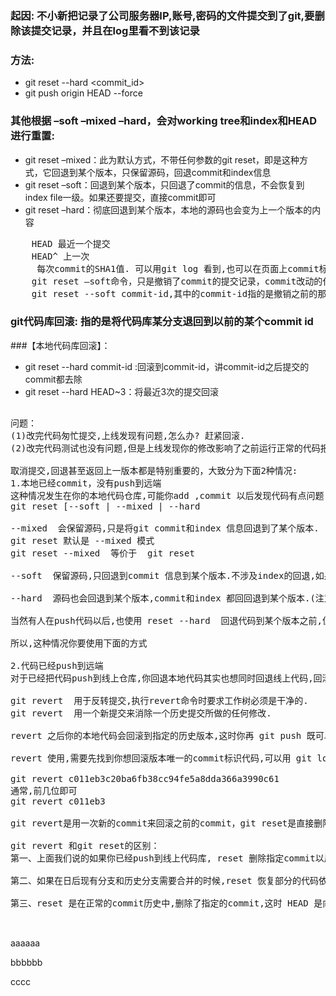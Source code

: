 ### 起因: 不小新把记录了公司服务器IP,账号,密码的文件提交到了git,要删除该提交记录，并且在log里看不到该记录

### 方法:
* git reset --hard <commit_id>
* git push origin HEAD --force


### 其他根据 –soft –mixed –hard，会对working tree和index和HEAD进行重置:
* git reset –mixed：此为默认方式，不带任何参数的git reset，即是这种方式，它回退到某个版本，只保留源码，回退commit和index信息
* git reset –soft：回退到某个版本，只回退了commit的信息，不会恢复到index file一级。如果还要提交，直接commit即可
* git reset –hard：彻底回退到某个版本，本地的源码也会变为上一个版本的内容

<pre>
    HEAD 最近一个提交
    HEAD^ 上一次
    <commit_id> 每次commit的SHA1值. 可以用git log 看到,也可以在页面上commit标签页里找到
    git reset –soft命令，只是撤销了commit的提交记录，commit改动的代码仍然存在，很受用。
    git reset --soft commit-id,其中的commit-id指的是撤销之前的那个commit id.
</pre>

### git代码库回滚: 指的是将代码库某分支退回到以前的某个commit id
###【本地代码库回滚】：
* git reset --hard commit-id :回滚到commit-id，讲commit-id之后提交的commit都去除
* git reset --hard HEAD~3：将最近3次的提交回滚


<pre>

问题：
(1)改完代码匆忙提交,上线发现有问题,怎么办? 赶紧回滚.
(2)改完代码测试也没有问题,但是上线发现你的修改影响了之前运行正常的代码报错,必须回滚.

取消提交,回退甚至返回上一版本都是特别重要的，大致分为下面2种情况:
1.本地已经commit，没有push到远端
这种情况发生在你的本地代码仓库,可能你add ,commit 以后发现代码有点问题,准备取消提交,用到下面命令。
git reset [--soft | --mixed | --hard

--mixed  会保留源码,只是将git commit和index 信息回退到了某个版本.
git reset 默认是 --mixed 模式 
git reset --mixed  等价于  git reset

--soft  保留源码,只回退到commit 信息到某个版本.不涉及index的回退,如果还需要提交,直接commit即可.

--hard  源码也会回退到某个版本,commit和index 都回回退到某个版本.(注意,这种方式是改变本地代码仓库源码)

当然有人在push代码以后,也使用 reset --hard <commit...> 回退代码到某个版本之前,但是这样会有一个问题,你线上的代码没有变,线上commit,index都没有变,当你把本地代码修改完提交的时候你会发现全是冲突.....

所以,这种情况你要使用下面的方式

2.代码已经push到远端
对于已经把代码push到线上仓库,你回退本地代码其实也想同时回退线上代码,回滚到某个指定的版本,线上,线下代码保持一致.你要用到下面的命令

git revert  用于反转提交,执行revert命令时要求工作树必须是干净的.
git revert  用一个新提交来消除一个历史提交所做的任何修改.

revert 之后你的本地代码会回滚到指定的历史版本,这时你再 git push 既可以把线上的代码更新.(这里不会像reset造成冲突的问题)

revert 使用,需要先找到你想回滚版本唯一的commit标识代码,可以用 git log 或者在adgit搭建的web环境历史提交记录里查看.

git revert c011eb3c20ba6fb38cc94fe5a8dda366a3990c61
通常,前几位即可
git revert c011eb3

git revert是用一次新的commit来回滚之前的commit，git reset是直接删除指定的commit看似达到的效果是一样的,其实完全不同.

git revert 和git reset的区别：
第一、上面我们说的如果你已经push到线上代码库, reset 删除指定commit以后,你git push可能导致一大堆冲突.但是revert 并不会.

第二、如果在日后现有分支和历史分支需要合并的时候,reset 恢复部分的代码依然会出现在历史分支里.但是revert 方式提交的commit 并不会出现在历史分支里.

第三、reset 是在正常的commit历史中,删除了指定的commit,这时 HEAD 是向后移动了,而 revert 是在正常的commit历史中再commit一次,只不过是反向提交,他的 HEAD 是一直向前的.


</pre>

aaaaaa

bbbbbb

cccc

